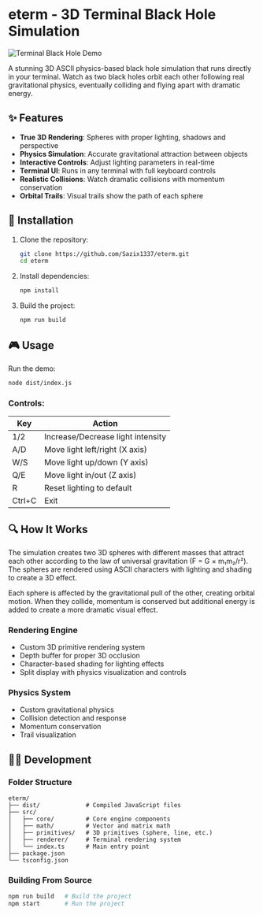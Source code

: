 # eterm - 3D Terminal Black Hole Simulation

![Terminal Black Hole Demo](https://imgur.com/a/AdpAjRU)

A stunning 3D ASCII physics-based black hole simulation that runs directly in your terminal. Watch as two black holes orbit each other following real gravitational physics, eventually colliding and flying apart with dramatic energy.

## ✨ Features

- **True 3D Rendering**: Spheres with proper lighting, shadows and perspective
- **Physics Simulation**: Accurate gravitational attraction between objects
- **Interactive Controls**: Adjust lighting parameters in real-time
- **Terminal UI**: Runs in any terminal with full keyboard controls
- **Realistic Collisions**: Watch dramatic collisions with momentum conservation
- **Orbital Trails**: Visual trails show the path of each sphere

## 🚀 Installation

1. Clone the repository:
   ```bash
   git clone https://github.com/Sazix1337/eterm.git
   cd eterm
   ```

2. Install dependencies:
   ```bash
   npm install
   ```

3. Build the project:
   ```bash
   npm run build
   ```

## 🎮 Usage

Run the demo:
```bash
node dist/index.js
```

### Controls:

| Key | Action |
|-----|--------|
| 1/2 | Increase/Decrease light intensity |
| A/D | Move light left/right (X axis) |
| W/S | Move light up/down (Y axis) |
| Q/E | Move light in/out (Z axis) |
| R | Reset lighting to default |
| Ctrl+C | Exit |

## 🔍 How It Works

The simulation creates two 3D spheres with different masses that attract each other according to the law of universal gravitation (F = G × m₁m₂/r²). The spheres are rendered using ASCII characters with lighting and shading to create a 3D effect.

Each sphere is affected by the gravitational pull of the other, creating orbital motion. When they collide, momentum is conserved but additional energy is added to create a more dramatic visual effect.

### Rendering Engine

- Custom 3D primitive rendering system
- Depth buffer for proper 3D occlusion
- Character-based shading for lighting effects
- Split display with physics visualization and controls

### Physics System

- Custom gravitational physics
- Collision detection and response
- Momentum conservation
- Trail visualization

## 🧑‍💻 Development

### Folder Structure

```
eterm/
├── dist/             # Compiled JavaScript files
├── src/
│   ├── core/         # Core engine components
│   ├── math/         # Vector and matrix math
│   ├── primitives/   # 3D primitives (sphere, line, etc.)
│   ├── renderer/     # Terminal rendering system
│   └── index.ts      # Main entry point
├── package.json
└── tsconfig.json
```

### Building From Source

```bash
npm run build   # Build the project
npm start       # Run the project
```
